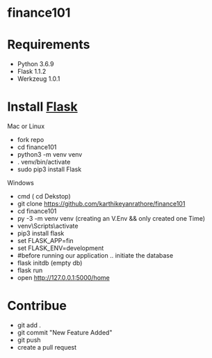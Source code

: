 
# finance101

# Requirements
- Python 3.6.9
- Flask 1.1.2
- Werkzeug 1.0.1

# Install [Flask](https://flask.palletsprojects.com/en/1.1.x/installation/)

Mac or Linux
- fork repo
- cd finance101
- python3 -m venv venv 
- . venv/bin/activate
- sudo pip3 install Flask

Windows
- cmd ( cd Dekstop)
- git clone https://github.com/karthikeyanrathore/finance101
- cd finance101
-  py -3 -m venv venv (creating an V.Env && only created one Time)
- venv\Scripts\activate
- pip3 install flask
- set FLASK_APP=fin
- set FLASK_ENV=development
- #before running our application .. initiate the database
- flask initdb (empty db)
- flask run 
- open  http://127.0.0.1:5000/home

# Contribue
- git add .
- git commit "New Feature Added"
- git push
- create a pull request





